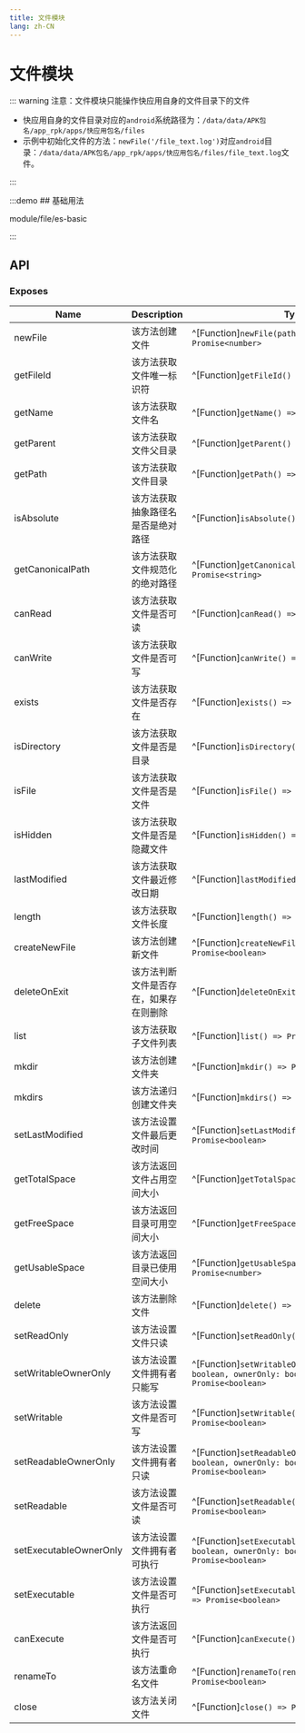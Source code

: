 ```yaml
---
title: 文件模块
lang: zh-CN
---
```


# 文件模块

::: warning 注意：文件模块只能操作快应用自身的文件目录下的文件

* 快应用自身的文件目录对应的`android`系统路径为：`/data/data/APK包名/app_rpk/apps/快应用包名/files`
* 示例中初始化文件的方法：`newFile('/file_text.log')`对应`android`目录：`/data/data/APK包名/app_rpk/apps/快应用包名/files/file_text.log`文件。

:::


:::demo ## 基础用法

module/file/es-basic

:::

## API

### Exposes

| Name                | Description                 | Type                                           |
| ------------------- | --------------------------- | -----------------------------------------------|
| newFile             | 该方法创建文件                 | ^[Function]`newFile(pathname: string) => Promise<number>`|
| getFileId           | 该方法获取文件唯一标识符          | ^[Function]`getFileId() => number`|
| getName           | 该方法获取文件名          | ^[Function]`getName() => Promise<string>`|
| getParent           | 该方法获取文件父目录          | ^[Function]`getParent() => Promise<string>`|
| getPath           | 该方法获取文件目录          | ^[Function]`getPath() => Promise<string>`|
| isAbsolute           | 该方法获取抽象路径名是否是绝对路径 | ^[Function]`isAbsolute() => Promise<boolean>`|
| getCanonicalPath     | 该方法获取文件规范化的绝对路径 | ^[Function]`getCanonicalPath() => Promise<string>`|
| canRead     | 该方法获取文件是否可读 | ^[Function]`canRead() => Promise<boolean>`|
| canWrite     | 该方法获取文件是否可写 | ^[Function]`canWrite() => Promise<boolean>`|
| exists     | 该方法获取文件是否存在 | ^[Function]`exists() => Promise<boolean>`|
| isDirectory     | 该方法获取文件是否是目录 | ^[Function]`isDirectory() => Promise<boolean>`|
| isFile     | 该方法获取文件是否是文件 | ^[Function]`isFile() => Promise<boolean>`|
| isHidden     | 该方法获取文件是否是隐藏文件 | ^[Function]`isHidden() => Promise<boolean>`|
| lastModified     | 该方法获取文件最近修改日期 | ^[Function]`lastModified() => Promise<number>`|
| length     | 该方法获取文件长度 | ^[Function]`length() => Promise<number>`|
| createNewFile     | 该方法创建新文件 | ^[Function]`createNewFile() => Promise<boolean>`|
| deleteOnExit     | 该方法判断文件是否存在，如果存在则删除 | ^[Function]`deleteOnExit() => Promise<boolean>`|
| list     | 该方法获取子文件列表 | ^[Function]`list() => Promise<Array<string>>`|
| mkdir     | 该方法创建文件夹 | ^[Function]`mkdir() => Promise<boolean>`|
| mkdirs     | 该方法递归创建文件夹 | ^[Function]`mkdirs() => Promise<boolean>`|
| setLastModified     | 该方法设置文件最后更改时间 | ^[Function]`setLastModified(time: number) => Promise<boolean>`|
| getTotalSpace     | 该方法返回文件占用空间大小 | ^[Function]`getTotalSpace() => Promise<number>`|
| getFreeSpace     | 该方法返回目录可用空间大小 | ^[Function]`getFreeSpace() => Promise<number>`|
| getUsableSpace     | 该方法返回目录已使用空间大小 | ^[Function]`getUsableSpace() => Promise<number>`|
| delete     | 该方法删除文件 | ^[Function]`delete() => Promise<boolean>`|
| setReadOnly     | 该方法设置文件只读 | ^[Function]`setReadOnly() => Promise<boolean>`|
| setWritableOwnerOnly     | 该方法设置文件拥有者只能写 | ^[Function]`setWritableOwnerOnly(writable: boolean, ownerOnly: boolean) => Promise<boolean>`|
| setWritable     | 该方法设置文件是否可写 | ^[Function]`setWritable(writable: boolean) => Promise<boolean>`|
| setReadableOwnerOnly     | 该方法设置文件拥有者只读 | ^[Function]`setReadableOwnerOnly(readable: boolean, ownerOnly: boolean) => Promise<boolean>`|
| setReadable     | 该方法设置文件是否可读 | ^[Function]`setReadable(readable: boolean) => Promise<boolean>`|
| setExecutableOwnerOnly     | 该方法设置文件拥有者可执行 | ^[Function]`setExecutableOwnerOnly(executable: boolean, ownerOnly: boolean) => Promise<boolean>`|
| setExecutable     | 该方法设置文件是否可执行 | ^[Function]`setExecutable(executable: boolean) => Promise<boolean>`|
| canExecute     | 该方法返回文件是否可执行 | ^[Function]`canExecute() => Promise<boolean>`|
| renameTo     | 该方法重命名文件 | ^[Function]`renameTo(renameFileId: number) => Promise<boolean>`|
| close     | 该方法关闭文件 | ^[Function]`close() => Promise<boolean>`|
